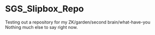 # SGS_Slipbox_Repo
Testing out a repository for my ZK/garden/second brain/what-have-you
Nothing much else to say right now.

